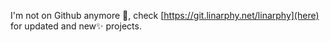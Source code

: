 I'm not on Github anymore 👋, check [https://git.linarphy.net/linarphy](here) for updated and new✨ projects.

